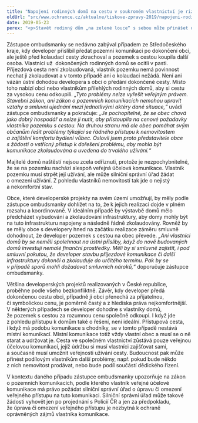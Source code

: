 ```yaml
---
title: "Napojení rodinných domů na cestu v soukromém vlastnictví je rizikem"
oldUrl: "src/www.ochrance.cz/aktualne/tiskove-zpravy-2019/napojeni-rodinnych-domu-na-cestu-v-soukromem-vlastnictvi-je-rizikem"
date: 2019-05-23
perex: "<p>Stavět rodinný dům „na zelené louce“ s sebou může přinášet určitá rizika, pokud není výstavba domu zkoordinována s výstavbou infrastruktury. Zástupce ombudsmanky se opakovaně setkává s případy developerských projektů výstavby rodinných domů, kdy domy už jsou dokončeny, ale chybí příjezdová komunikace. Ta buď není postavena vůbec, nebo se v souvislosti s ní vyskytnou právní překážky, které nejenže znemožňují její užívání, ale fakticky mohou ohrozit i zkolaudování a užívání vlastních rodinných domů.</p>"
---
```


<!-- imported from the old website -->

<p>Zástupce ombudsmanky se nedávno zabýval případem ze Středočeského kraje, kdy developer přislíbil předat pozemní komunikaci po dokončení obci, ale ještě před kolaudací cesty zkrachoval a pozemek s cestou koupila další osoba. Vlastníci už  dokončených rodinných domů se ocitli v pasti. Příjezdová cesta není zkolaudovaná, vlastník pozemku nemá povinnost nechat ji zkolaudovat a v tomto případě ani o kolaudaci nežádá. Není ani vázán ústní dohodou developera s obcí o předání dokončené cesty. Místo toho nabízí obci nebo vlastníkům přilehlých rodinných domů, aby si cestu za vysokou cenu odkoupili.<i> „Tyto problémy nelze vyřešit veřejným právem. Stavební zákon, ani zákon o pozemních komunikacích nemohou upravit vztahy a smluvní ujednání mezi jednotlivými aktéry dané situace,“</i> uvádí zástupce ombudsmanky a pokračuje: <i>„Je pochopitelné, že se obec chová jako dobrý hospodář a nelze ji nutit, aby přistoupila na cenové požadavky vlastníka pozemku s cestou. Na druhou stranu má ale obec pomáhat svým občanům řešit problémy týkající se řádného přístupu k nemovitostem a zajištění komfortu bydlení vůbec. Oslovil jsem proto představitele obce s žádostí o vstřícný přístup k dořešení problému, aby mohla být komunikace zkolaudována a uvedena do trvalého užívání.“</i></p> <p>Majitelé domů naštěstí nejsou zcela odříznuti, protože je nezpochybnitelné, že se na pozemku nachází alespoň veřejná účelová komunikace. Vlastník pozemku musí strpět její užívání, ale může silniční správní úřad žádat o omezení užívání. Z pohledu vlastníků nemovitostí tak jde o nejistý a nekomfortní stav.</p> <p>Obce, které developerské projekty na svém území umožňují, by měly podle zástupce ombudsmanky dohlížet na to, že k jejich realizaci dojde v plném rozsahu a koordinovaně. V ideálním případě by výstavbě domů mělo předcházet vybudování a zkolaudování infrastruktury, aby domy mohly být na tuto infrastrukturu napojeny a následně řádně zkolaudovány. Rovněž by se měly obce s developery hned na začátku realizace záměru smluvně dohodnout, že developer pozemek s cestou na obec převede.<i> „Ani vlastníci domů by se neměli spolehnout na ústní přísliby, když do nově budovaných domů investují nemalé finanční prostředky. Měli by si smluvně zajistit, i pod smluvní pokutou, že developer stavbu příjezdové komunikace či další infrastruktury dokončí a zkolauduje do určitého termínu. Pak by se v případě sporů mohli dožadovat smluvních nároků,“</i> doporučuje zástupce ombudsmanky.</p> <p>Většina developerských projektů realizovaných v České republice, proběhne podle všeho bezkonfliktně. Závěr, kdy developer předá dokončenou cestu obci, případně ji obci přenechá za přijatelnou, či symbolickou cenu, je poměrně častý a z hlediska práva nejkomfortnější. V některých případech se developer dohodne s vlastníky domů, že pozemek s cestou za rozumnou cenu společně odkoupí. I když jde z pohledu přístupu k domům také o řešení, není ideální. Přístupová cesta, i když má podobu komunikace s chodníky, se v tomto případě nestává místní komunikací. Místní komunikace totiž vždy vlastní obec a musí se o ně starat a udržovat je. Cesta ve společném vlastnictví zůstává pouze veřejnou účelovou komunikací, jejíž údržbu si musí vlastníci zajišťovat sami, a současně musí umožnit veřejnosti užívání cesty. Budoucnost pak může přinést podílovým vlastníkům další problémy, např. pokud bude někdo z nich nemovitost prodávat, nebo bude podíl součástí dědického řízení.</p><p> V kontextu daného případu zástupce ombudsmanky upozorňuje na zákon o pozemních komunikacích, podle kterého vlastník veřejné účelové komunikace má právo požádat silniční správní úřad o úpravu či omezení veřejného přístupu na tuto komunikaci. Silniční správní úřad může takové žádosti vyhovět jen po projednání s Policií ČR a jen za předpokladu, že úprava či omezení veřejného přístupu je nezbytná k ochraně oprávněných zájmů vlastníka komunikace.</p>
